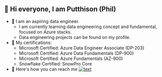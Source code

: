 👋 Hi everyone, I am Putthison (Phil) 
-
- 👷 I am an aspiring data engineer.
   - I am currently learning data engineering concept and fundamental, focused on Azure stacks.
   - Data engineering projects can be found on my profile.
- 📜 My certifications:
  - Microsoft Certified: Azure Data Engineer Associate (DP-203)
  - Microsoft Certified: Azure Data Fundamentals (DP-900)
  - Microsoft Certified: Azure Fundamentals (AZ-900)
  - Snowflake Certified: SnowPro Core 
- 📮 Here's how you can reach me [![text](https://img.shields.io/badge/LinkedIn-0077B5?style=for-the-badge&logo=linkedin&logoColor=white)](https://www.linkedin.com/in/putthison-wannapong-142731214)










